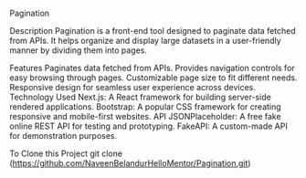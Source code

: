 Pagination

Description
Pagination is a front-end tool designed to paginate data fetched from APIs. It helps organize and display large datasets in a user-friendly manner by dividing them into pages.

Features
Paginates data fetched from APIs.
Provides navigation controls for easy browsing through pages.
Customizable page size to fit different needs.
Responsive design for seamless user experience across devices.
Technology Used
Next.js: A React framework for building server-side rendered applications.
Bootstrap: A popular CSS framework for creating responsive and mobile-first websites.
API
JSONPlaceholder: A free fake online REST API for testing and prototyping.
FakeAPI: A custom-made API for demonstration purposes.


To Clone this Project 
git clone (https://github.com/NaveenBelandurHelloMentor/Pagination.git)   
